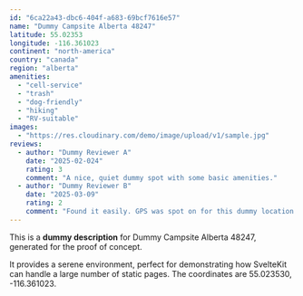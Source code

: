 ```yaml
---
id: "6ca22a43-dbc6-404f-a683-69bcf7616e57"
name: "Dummy Campsite Alberta 48247"
latitude: 55.02353
longitude: -116.361023
continent: "north-america"
country: "canada"
region: "alberta"
amenities:
  - "cell-service"
  - "trash"
  - "dog-friendly"
  - "hiking"
  - "RV-suitable"
images:
  - "https://res.cloudinary.com/demo/image/upload/v1/sample.jpg"
reviews:
  - author: "Dummy Reviewer A"
    date: "2025-02-024"
    rating: 3
    comment: "A nice, quiet dummy spot with some basic amenities."
  - author: "Dummy Reviewer B"
    date: "2025-03-09"
    rating: 2
    comment: "Found it easily. GPS was spot on for this dummy location."
---
```


This is a **dummy description** for Dummy Campsite Alberta 48247, generated for the proof of concept.

It provides a serene environment, perfect for demonstrating how SvelteKit can handle a large number of static pages. The coordinates are 55.023530, -116.361023.
